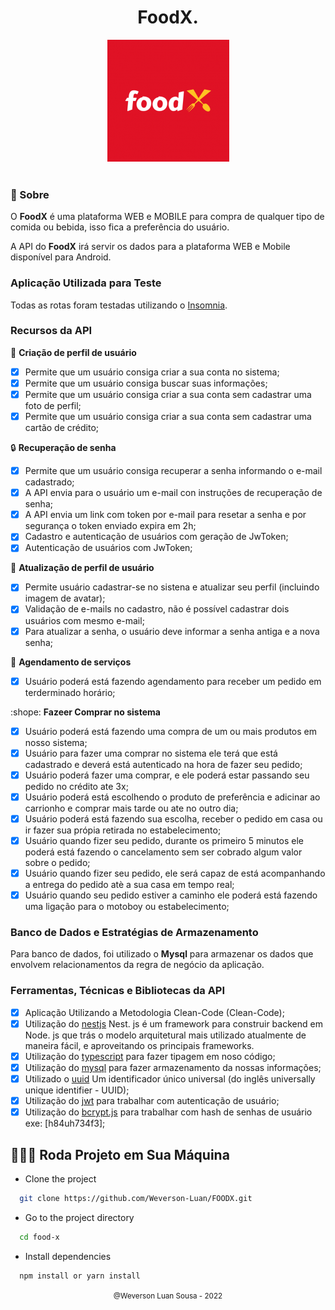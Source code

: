 <h1 align="center"> FoodX.</h1>

<div align="center">
  <img src="logo-foodx.png">
</div>

<br/>

### 🎯 Sobre

O **FoodX** é uma plataforma WEB e MOBILE para compra de qualquer tipo de comida ou bebida, isso fica a preferência do usuário.

A API do **FoodX** irá servir os dados para a plataforma WEB e Mobile disponível para Android.

### Aplicação Utilizada para Teste

Todas as rotas foram testadas utilizando o [Insomnia](https://insomnia.rest/download/).

### Recursos da API

:busts_in_silhouette: **Criação de perfil de usuário**

- [x] Permite que um usuário consiga criar a sua conta no sistema;
- [x] Permite que um usuário consiga buscar suas informações;
- [x] Permite que um usuário consiga criar a sua conta sem cadastrar uma foto de perfil;
- [x] Permite que um usuário consiga criar a sua conta sem cadastrar uma cartão de crédito;

:lock: **Recuperação de senha**

- [x] Permite que um usuário consiga recuperar a senha informando o e-mail cadastrado;
- [x] A API envia para o usuário um e-mail con instruções de recuperação de senha;
- [x] A API envia um link com token por e-mail para resetar a senha e por segurança o token enviado expira em 2h;
- [x] Cadastro e autenticação de usuários com geração de JwToken;
- [x] Autenticação de usuários com JwToken;

:busts_in_silhouette: **Atualização de perfil de usuário**

- [x] Permite usuário cadastrar-se no sistena e atualizar seu perfil (incluindo imagem de avatar);
- [x] Validação de e-mails no cadastro, não é possível cadastrar dois usuários com mesmo e-mail;
- [x] Para atualizar a senha, o usuário deve informar a senha antiga e a nova senha;

:date: **Agendamento de serviços**

- [x] Usuário poderá está fazendo agendamento para receber um pedido em terderminado horário;

:shope: **Fazeer Comprar no sistema**

- [x] Usuário poderá está fazendo uma compra de um ou mais produtos em nosso sistema;
- [x] Usuário para fazer uma comprar no sistema ele terá que está cadastrado e deverá está autenticado na hora de fazer seu pedido;
- [x] Usuário poderá fazer uma comprar, e ele poderá estar passando seu pedido no crédito ate 3x;
- [x] Usuário poderá está escolhendo o produto de preferência e adicinar ao carrionho e comprar mais tarde ou ate no outro dia;
- [x] Usuário poderá está fazendo sua escolha, receber o pedido em casa ou ir fazer sua própia retirada no estabelecimento;
- [x] Usuário quando fizer seu pedido, durante os primeiro 5 minutos ele poderá está fazendo o cancelamento sem ser cobrado algum valor sobre o pedido;
- [x] Usuário quando fizer seu pedido, ele será capaz de está acompanhando a entrega do pedido atè a sua casa em tempo real;
- [x] Usuário quando seu pedido estiver a caminho ele poderá está fazendo uma ligação para o motoboy ou estabelecimento;

### Banco de Dados e Estratégias de Armazenamento

Para banco de dados, foi utilizado o **Mysql** para armazenar os dados que envolvem relacionamentos da regra de negócio da aplicação.

### Ferramentas, Técnicas e Bibliotecas da API

- [x] Aplicação Utilizando a Metodologia Clean-Code (Clean-Code);
- [x] Utilização do [nestjs](https://nestjs.com/) Nest. js é um framework para construir backend em Node. js que trás o modelo arquitetural mais utilizado atualmente de maneira fácil, e aproveitando os principais frameworks.
- [x] Utilização do [typescript](https://www.typescriptlang.org/) para fazer tipagem em noso código;
- [x] Utilização do [mysql](https://www.npmjs.com/package/mysql2) para fazer armazenamento da nossas informações;
- [x] Utilizado o [uuid](https://www.npmjs.com/package/uuid) Um identificador único universal (do inglês universally unique identifier - UUID);
- [x] Utilização do [jwt](https://jwt.io/) para trabalhar com autenticação de usuário;
- [x] Utilização do [bcrypt.js](https://www.npmjs.com/package/bcryptjs) para trabalhar com hash de senhas de usuário exe: [h84uh734f3];

## 👨🏻‍💻 Roda Projeto em Sua Máquina

- Clone the project

```bash
  git clone https://github.com/Weverson-Luan/FOODX.git
```

- Go to the project directory

```bash
  cd food-x
```

- Install dependencies

```bash
  npm install or yarn install
```

<div align="center">
  <small>@Weverson Luan Sousa - 2022</small>
</div>
